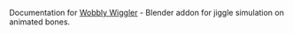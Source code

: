 Documentation for [Wobbly Wiggler](https://bartoszstyperek.gumroad.com/l/wobbly_wiggler) - Blender addon for jiggle simulation on animated bones.
